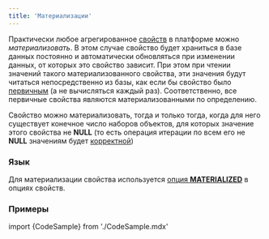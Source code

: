 ```yaml
---
title: 'Материализации'
---
```


Практически любое агрегированное [свойств](Свойства.md) в платформе можно *материализовать*. В этом случае свойство будет храниться в базе данных постоянно и автоматически обновляться при изменении данных, от которых это свойство зависит. При этом при чтении значений такого материализованного свойства, эти значения будут читаться непосредственно из базы, как если бы свойство было [первичным](Первичные_свойства_DATA.md) (а не вычисляться каждый раз). Соответственно, все первичные свойства являются материализованными по определению.

Свойство можно материализовать, тогда и только тогда, когда для него существует конечное число наборов объектов, для которых значение этого свойства не **NULL** (то есть операция итерации по всем его не **NULL** значениям будет [корректной](Операции_с_множествами.md#корректность-операции))

### Язык

Для материализации свойства используется [опция **MATERIALIZED**](Опции_свойства.md#persistent-broken) в опциях свойств.

### Примеры

import {CodeSample} from './CodeSample.mdx'

<CodeSample url="https://documentation.lsfusion.org/sample?file=InstructionSample&block=materialized"/>

